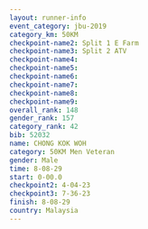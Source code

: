 ```yaml
---
layout: runner-info 
event_category: jbu-2019 
category_km: 50KM 
checkpoint-name2: Split 1 E Farm 
checkpoint-name3: Split 2 ATV 
checkpoint-name4: 
checkpoint-name5: 
checkpoint-name6: 
checkpoint-name7: 
checkpoint-name8: 
checkpoint-name9: 
overall_rank: 148
gender_rank: 157
category_rank: 42
bib: 52032
name: CHONG KOK WOH
category: 50KM Men Veteran
gender: Male
time: 8-08-29
start: 0-00.0
checkpoint2: 4-04-23
checkpoint3: 7-36-23
finish: 8-08-29
country: Malaysia
---
```

